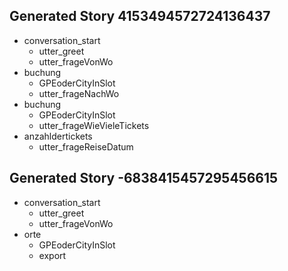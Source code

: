 ## Generated Story 4153494572724136437
* conversation_start
    - utter_greet
    - utter_frageVonWo
* buchung
    - GPEoderCityInSlot
    - utter_frageNachWo
* buchung
    - GPEoderCityInSlot
    - utter_frageWieVieleTickets
* anzahldertickets
    - utter_frageReiseDatum
## Generated Story -6838415457295456615
* conversation_start
    - utter_greet
    - utter_frageVonWo
* orte
    - GPEoderCityInSlot
    - export
